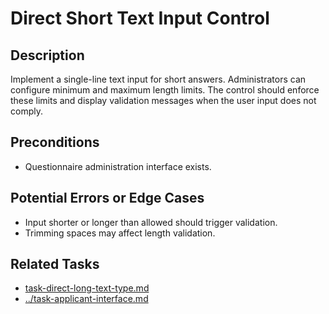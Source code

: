 # Direct Short Text Input Control

## Description
Implement a single-line text input for short answers. Administrators can configure minimum and maximum length limits. The control should enforce these limits and display validation messages when the user input does not comply.

## Preconditions
- Questionnaire administration interface exists.

## Potential Errors or Edge Cases
- Input shorter or longer than allowed should trigger validation.
- Trimming spaces may affect length validation.

## Related Tasks
- [task-direct-long-text-type.md](task-direct-long-text-type.md)
- [../task-applicant-interface.md](../task-applicant-interface.md)
